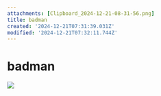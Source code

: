 ```yaml
---
attachments: [Clipboard_2024-12-21-08-31-56.png]
title: badman
created: '2024-12-21T07:31:39.031Z'
modified: '2024-12-21T07:32:11.744Z'
---
```


# badman


![](@attachment/Clipboard_2024-12-21-08-31-56.png)
